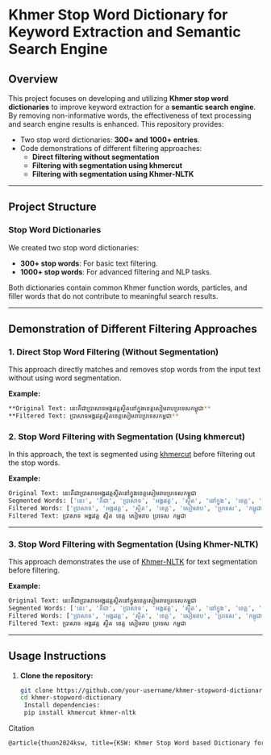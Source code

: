 # Khmer Stop Word Dictionary for Keyword Extraction and Semantic Search Engine

## Overview
This project focuses on developing and utilizing **Khmer stop word dictionaries** to improve keyword extraction for a **semantic search engine**. By removing non-informative words, the effectiveness of text processing and search engine results is enhanced. This repository provides:

- Two stop word dictionaries: **300+ and 1000+ entries**.
- Code demonstrations of different filtering approaches:
  - **Direct filtering without segmentation**
  - **Filtering with segmentation using khmercut**
  - **Filtering with segmentation using Khmer-NLTK**

---

## Project Structure

### Stop Word Dictionaries
We created two stop word dictionaries:
- **300+ stop words**: For basic text filtering.
- **1000+ stop words**: For advanced filtering and NLP tasks.

Both dictionaries contain common Khmer function words, particles, and filler words that do not contribute to meaningful search results.

---

## Demonstration of Different Filtering Approaches

### 1. Direct Stop Word Filtering (Without Segmentation)
This approach directly matches and removes stop words from the input text without using word segmentation.

**Example:**
```bash
**Original Text: នេះគឺជាប្រាសាទអង្គរវត្តស្ថិតនៅក្នុងខេត្តសៀមរាបប្រទេសកម្ពុជា**
**Filtered Text: ប្រាសាទអង្គរវត្តស្ថិតខេត្តសៀមរាបប្រទេសកម្ពុជា**
```

### 2. Stop Word Filtering with Segmentation (Using khmercut)
In this approach, the text is segmented using [khmercut](https://github.com/seanghay/khmercut-rs) before filtering out the stop words.

**Example:**
```bash
Original Text: នេះគឺជាប្រាសាទអង្គរវត្តស្ថិតនៅក្នុងខេត្តសៀមរាបប្រទេសកម្ពុជា
Segmented Words: ['នេះ', 'គឺជា', 'ប្រាសាទ', 'អង្គរវត្ត', 'ស្ថិត', 'នៅក្នុង', 'ខេត្ត', 'សៀមរាប', 'ប្រទេស', 'កម្ពុជា']
Filtered Words: ['ប្រាសាទ', 'អង្គរវត្ត', 'ស្ថិត', 'ខេត្ត', 'សៀមរាប', 'ប្រទេស', 'កម្ពុជា']
Filtered Text: ប្រាសាទ អង្គរវត្ត ស្ថិត ខេត្ត សៀមរាប ប្រទេស កម្ពុជា
```
---

### 3. Stop Word Filtering with Segmentation (Using Khmer-NLTK)
This approach demonstrates the use of [Khmer-NLTK](https://github.com/VietHoang1512/khmer-nltk) for text segmentation before filtering.

**Example:**
```bash
Original Text: នេះគឺជាប្រាសាទអង្គរវត្តស្ថិតនៅក្នុងខេត្តសៀមរាបប្រទេសកម្ពុជា
Segmented Words: ['នេះ', 'គឺជា', 'ប្រាសាទ', 'អង្គរវត្ត', 'ស្ថិត', 'នៅក្នុង', 'ខេត្ត', 'សៀមរាប', 'ប្រទេស', 'កម្ពុជា']
Filtered Words: ['ប្រាសាទ', 'អង្គរវត្ត', 'ស្ថិត', 'ខេត្ត', 'សៀមរាប', 'ប្រទេស', 'កម្ពុជា']
Filtered Text: ប្រាសាទ អង្គរវត្ត ស្ថិត ខេត្ត សៀមរាប ប្រទេស កម្ពុជា
```
---

## Usage Instructions

1. **Clone the repository:**
   ```bash
   git clone https://github.com/your-username/khmer-stopword-dictionary.git
   cd khmer-stopword-dictionary
    Install dependencies:
    pip install khmercut khmer-nltk
    ```
Citation
  ```bash
@article{thuon2024ksw, title={KSW: Khmer Stop Word based Dictionary for Keyword Extraction}, author={Thuon, Nimol and Zhang, Wangrui and Thuon, Sada}, journal={arXiv preprint arXiv:2405.17390}, year={2024} } Join us in advancing Khmer language processing and contributing to the development of NLP tools for under-resourced languages!
 ```
